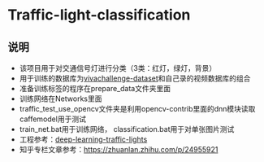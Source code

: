 # Traffic-light-classification
## 说明
- 该项目用于对交通信号灯进行分类（3类：红灯，绿灯，背景）
- 用于训练的数据库为[vivachallenge-dataset](http://cvrr.ucsd.edu/vivachallenge/index.php/traffic-light/traffic-light-detection/)和自己录的视频数据库的组合
- 准备训练标签的程序在prepare_data文件夹里面
- 训练网络在Networks里面
- traffic_test_use_opencv文件夹是利用opencv-contrib里面的dnn模块读取caffemodel用于测试
- train_net.bat用于训练网络， classification.bat用于对单张图片测试
- 工程参考：[deep-learning-traffic-lights](https://github.com/davidbrai/deep-learning-traffic-lights)
- 知乎专栏文章参考：https://zhuanlan.zhihu.com/p/24955921
